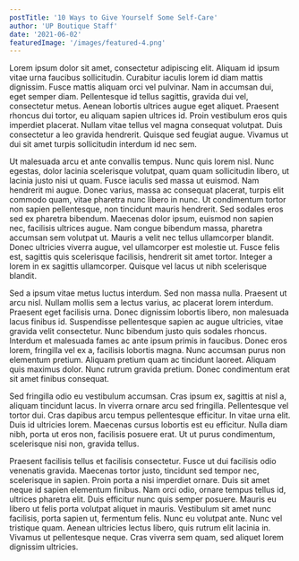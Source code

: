 ```yaml
---
postTitle: '10 Ways to Give Yourself Some Self-Care'
author: 'UP Boutique Staff'
date: '2021-06-02'
featuredImage: '/images/featured-4.png'
---
```


Lorem ipsum dolor sit amet, consectetur adipiscing elit. Aliquam id ipsum vitae urna faucibus sollicitudin. Curabitur iaculis lorem id diam mattis dignissim. Fusce mattis aliquam orci vel pulvinar. Nam in accumsan dui, eget semper diam. Pellentesque id tellus sagittis, gravida dui vel, consectetur metus. Aenean lobortis ultrices augue eget aliquet. Praesent rhoncus dui tortor, eu aliquam sapien ultrices id. Proin vestibulum eros quis imperdiet placerat. Nullam vitae tellus vel magna consequat volutpat. Duis consectetur a leo gravida hendrerit. Quisque sed feugiat augue. Vivamus ut dui sit amet turpis sollicitudin interdum id nec sem.


Ut malesuada arcu et ante convallis tempus. Nunc quis lorem nisl. Nunc egestas, dolor lacinia scelerisque volutpat, quam quam sollicitudin libero, ut lacinia justo nisi ut quam. Fusce iaculis sed massa ut euismod. Nam hendrerit mi augue. Donec varius, massa ac consequat placerat, turpis elit commodo quam, vitae pharetra nunc libero in nunc. Ut condimentum tortor non sapien pellentesque, non tincidunt mauris hendrerit. Sed sodales eros sed ex pharetra bibendum. Maecenas dolor ipsum, euismod non sapien nec, facilisis ultrices augue. Nam congue bibendum massa, pharetra accumsan sem volutpat ut. Mauris a velit nec tellus ullamcorper blandit. Donec ultricies viverra augue, vel ullamcorper est molestie ut. Fusce felis est, sagittis quis scelerisque facilisis, hendrerit sit amet tortor. Integer a lorem in ex sagittis ullamcorper. Quisque vel lacus ut nibh scelerisque blandit.


Sed a ipsum vitae metus luctus interdum. Sed non massa nulla. Praesent ut arcu nisl. Nullam mollis sem a lectus varius, ac placerat lorem interdum. Praesent eget facilisis urna. Donec dignissim lobortis libero, non malesuada lacus finibus id. Suspendisse pellentesque sapien ac augue ultricies, vitae gravida velit consectetur. Nunc bibendum justo quis sodales rhoncus. Interdum et malesuada fames ac ante ipsum primis in faucibus. Donec eros lorem, fringilla vel ex a, facilisis lobortis magna. Nunc accumsan purus non elementum pretium. Aliquam pretium quam ac tincidunt laoreet. Aliquam quis maximus dolor. Nunc rutrum gravida pretium. Donec condimentum erat sit amet finibus consequat.


Sed fringilla odio eu vestibulum accumsan. Cras ipsum ex, sagittis at nisl a, aliquam tincidunt lacus. In viverra ornare arcu sed fringilla. Pellentesque vel tortor dui. Cras dapibus arcu tempus pellentesque efficitur. In vitae urna elit. Duis id ultricies lorem. Maecenas cursus lobortis est eu efficitur. Nulla diam nibh, porta ut eros non, facilisis posuere erat. Ut ut purus condimentum, scelerisque nisi non, gravida tellus.


Praesent facilisis tellus et facilisis consectetur. Fusce ut dui facilisis odio venenatis gravida. Maecenas tortor justo, tincidunt sed tempor nec, scelerisque in sapien. Proin porta a nisi imperdiet ornare. Duis sit amet neque id sapien elementum finibus. Nam orci odio, ornare tempus tellus id, ultrices pharetra elit. Duis efficitur nunc quis semper posuere. Mauris eu libero ut felis porta volutpat aliquet in mauris. Vestibulum sit amet nunc facilisis, porta sapien ut, fermentum felis. Nunc eu volutpat ante. Nunc vel tristique quam. Aenean ultricies lectus libero, quis rutrum elit lacinia in. Vivamus ut pellentesque neque. Cras viverra sem quam, sed aliquet lorem dignissim ultricies. 
